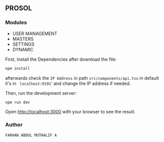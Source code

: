 ## PROSOL

### Modules

- USER MANAGEMENT
- MASTERS
- SETTINGS
- DYNAMIC

First, Install the Dependencies after download the file:

```bash
npm install
```

afterwards check the `IP Address` in path `src/components/api.tsx` in default it's in ` localhost:9191`' and change the IP address if needed.

Then, run the development server:

```bash
npm run dev
```

Open [http://localhost:3000](http://localhost:3000) with your browser to see the result.

### Author

`FARHAN ABDUL MUTHALIF A`
